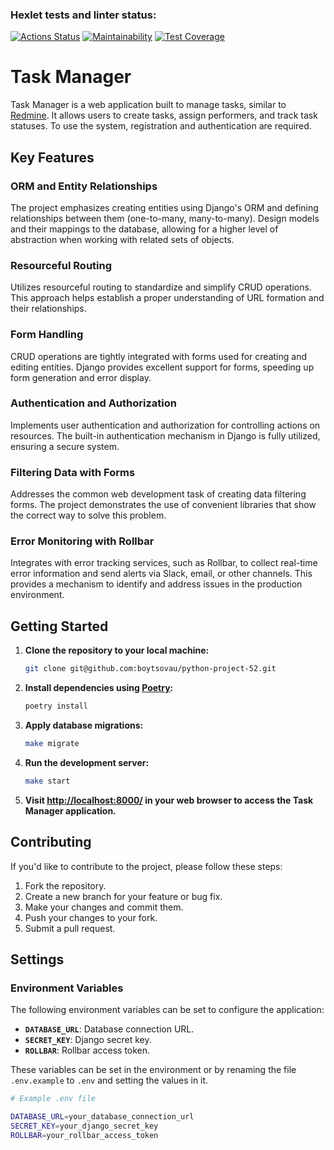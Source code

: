 ### Hexlet tests and linter status:
[![Actions Status](https://github.com/boytsovau/python-project-52/actions/workflows/hexlet-check.yml/badge.svg)](https://github.com/boytsovau/python-project-52/actions)
[![Maintainability](https://api.codeclimate.com/v1/badges/9ab5fbe5103bee2393c5/maintainability)](https://codeclimate.com/github/boytsovau/python-project-52/maintainability)
[![Test Coverage](https://api.codeclimate.com/v1/badges/9ab5fbe5103bee2393c5/test_coverage)](https://codeclimate.com/github/boytsovau/python-project-52/test_coverage)


# Task Manager

Task Manager is a web application built to manage tasks, similar to [Redmine](http://www.redmine.org/). It allows users to create tasks, assign performers, and track task statuses. To use the system, registration and authentication are required.

## Key Features

### ORM and Entity Relationships

The project emphasizes creating entities using Django's ORM and defining relationships between them (one-to-many, many-to-many). Design models and their mappings to the database, allowing for a higher level of abstraction when working with related sets of objects.

### Resourceful Routing

Utilizes resourceful routing to standardize and simplify CRUD operations. This approach helps establish a proper understanding of URL formation and their relationships.

### Form Handling

CRUD operations are tightly integrated with forms used for creating and editing entities. Django provides excellent support for forms, speeding up form generation and error display.

### Authentication and Authorization

Implements user authentication and authorization for controlling actions on resources. The built-in authentication mechanism in Django is fully utilized, ensuring a secure system.

### Filtering Data with Forms

Addresses the common web development task of creating data filtering forms. The project demonstrates the use of convenient libraries that show the correct way to solve this problem.

### Error Monitoring with Rollbar

Integrates with error tracking services, such as Rollbar, to collect real-time error information and send alerts via Slack, email, or other channels. This provides a mechanism to identify and address issues in the production environment.

## Getting Started

1. **Clone the repository to your local machine:**

    ```bash
    git clone git@github.com:boytsovau/python-project-52.git
    ```

2. **Install dependencies using [Poetry](https://python-poetry.org/):**

    ```bash
    poetry install
    ```

3. **Apply database migrations:**

    ```bash
    make migrate
    ```

4. **Run the development server:**

    ```bash
    make start
    ```

5. **Visit [http://localhost:8000/](http://localhost:8000/) in your web browser to access the Task Manager application.**

## Contributing

If you'd like to contribute to the project, please follow these steps:

1. Fork the repository.
2. Create a new branch for your feature or bug fix.
3. Make your changes and commit them.
4. Push your changes to your fork.
5. Submit a pull request.

## Settings

### Environment Variables

The following environment variables can be set to configure the application:

- **`DATABASE_URL`**: Database connection URL.
- **`SECRET_KEY`**: Django secret key.
- **`ROLLBAR`**: Rollbar access token.

These variables can be set in the environment or by renaming the file `.env.example` to `.env` and setting the values in it.

```bash
# Example .env file

DATABASE_URL=your_database_connection_url
SECRET_KEY=your_django_secret_key
ROLLBAR=your_rollbar_access_token